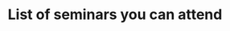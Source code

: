 ---
title: List of seminars you can attend
summary: 
tags:
- Research Groups
date: 

authors:
  - lenka
# Optional external URL for project (replaces project detail page).
external_link: "https://www.bristol.ac.uk/geography/events/"

image:
  caption: 
  focal_point: Smart

links:

url_code: ""
url_pdf: ""
url_slides: ""
url_video: ""

# Slides (optional).
#   Associate this project with Markdown slides.
#   Simply enter your slide deck's filename without extension.
#   E.g. `slides = "example-slides"` references `content/slides/example-slides.md`.
#   Otherwise, set `slides = ""`.
slides: 
---